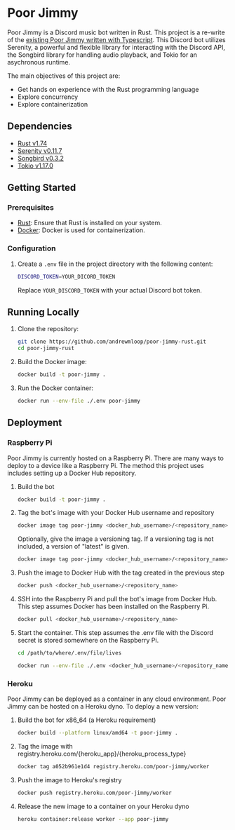 # Poor Jimmy

Poor Jimmy is a Discord music bot written in Rust. This project is a re-write of the [existing Poor Jimmy written with Typescript](https://github.com/andrewmloop/poor-jimmy). This Discord bot utilizes Serenity, a powerful and flexible library for interacting with the Discord API, the Songbird library for handling audio playback, and Tokio for an asychronous runtime.

The main objectives of this project are:
- Get hands on experience with the Rust programming language
- Explore concurrency
- Explore containerization

## Dependencies

- [Rust v1.74](https://www.rust-lang.org/learn)
- [Serenity v0.11.7](https://docs.rs/serenity/0.11.7/serenity/index.html)
- [Songbird v0.3.2](https://docs.rs/songbird/0.3.2/songbird/struct.Songbird.html)
- [Tokio v1.17.0](https://tokio.rs/)

## Getting Started

### Prerequisites

- [Rust](https://www.rust-lang.org/tools/install): Ensure that Rust is installed on your system.
- [Docker](https://www.docker.com/get-started): Docker is used for containerization.

### Configuration

1. Create a `.env` file in the project directory with the following content:

   ```bash
   DISCORD_TOKEN=YOUR_DICORD_TOKEN
   ```

   Replace `YOUR_DISCORD_TOKEN` with your actual Discord bot token.

## Running Locally

1. Clone the repository:

   ```bash
   git clone https://github.com/andrewmloop/poor-jimmy-rust.git
   cd poor-jimmy-rust
   ```

2. Build the Docker image:

   ```bash
   docker build -t poor-jimmy .
   ```

3. Run the Docker container:

   ```bash
   docker run --env-file ./.env poor-jimmy
   ```

## Deployment

### Raspberry Pi

Poor Jimmy is currently hosted on a Raspberry Pi. There are many ways to deploy to a device like a Raspberry Pi. The method this project uses includes setting up a Docker Hub repository.

1. Build the bot

    ```bash
    docker build -t poor-jimmy .
    ```
2. Tag the bot's image with your Docker Hub username and repository

    ```bash
    docker image tag poor-jimmy <docker_hub_username>/<repository_name>
    ```

    Optionally, give the image a versioning tag. If a versioning tag is not included, a version of "latest" is given.

    ```bash
    docker image tag poor-jimmy <docker_hub_username>/<repository_name>:<version>
    ```


3. Push the image to Docker Hub with the tag created in the previous step

    ```bash
    docker push <docker_hub_username>/<repository_name>
    ```

4. SSH into the Raspberry Pi and pull the bot's image from Docker Hub. This step assumes Docker has been installed on the Raspberry Pi.

    ```bash
    docker pull <docker_hub_username>/<repository_name>
    ```

5. Start the container. This step assumes the .env file with the Discord secret is stored somewhere on the Raspberry Pi.

    ```bash
    cd /path/to/where/.env/file/lives

    docker run --env-file ./.env <docker_hub_username>/<repository_name>
    ```

### Heroku

Poor Jimmy can be deployed as a container in any cloud environment. Poor Jimmy can be hosted on a Heroku dyno. To deploy a new version:

1. Build the bot for x86_64 (a Heroku requirement)
   
   ```bash
   docker build --platform linux/amd64 -t poor-jimmy .
   ```

2. Tag the image with registry.heroku.com/{heroku_app}/{heroku_process_type}

    ```bash
    docker tag a052b961e1d4 registry.heroku.com/poor-jimmy/worker
    ```

3. Push the image to Heroku's registry

    ```bash
    docker push registry.heroku.com/poor-jimmy/worker
    ```

4. Release the new image to a container on your Heroku dyno

    ```bash
    heroku container:release worker --app poor-jimmy
    ```
